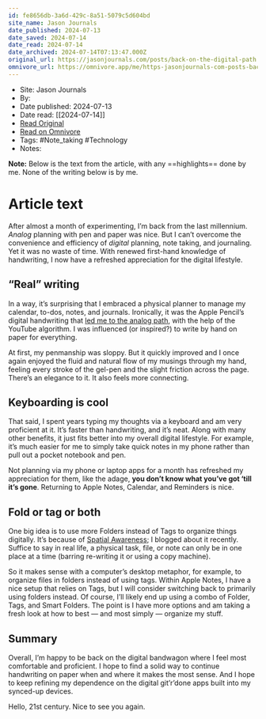 ```yaml
---
id: fe8656db-3a6d-429c-8a51-5079c5d604bd
site_name: Jason Journals
date_published: 2024-07-13
date_saved: 2024-07-14
date_read: 2024-07-14
date_archived: 2024-07-14T07:13:47.000Z
original_url: https://jasonjournals.com/posts/back-on-the-digital-path
omnivore_url: https://omnivore.app/me/https-jasonjournals-com-posts-back-on-the-digital-path-190b016d31c
---
```


 - Site: Jason Journals
 - By: 
 - Date published: 2024-07-13
 - Date read: [[2024-07-14]]
 - [Read Original](https://jasonjournals.com/posts/back-on-the-digital-path)
 - [Read on Omnivore](https://omnivore.app/me/https-jasonjournals-com-posts-back-on-the-digital-path-190b016d31c)
 - Tags:  #Note_taking  #Technology 
 - Notes: 

**Note:** Below is the text from the article, with any ==highlights== done by me. None of the writing below is by me.

# Article text
After almost a month of experimenting, I’m back from the last millennium. _Analog_ planning with pen and paper was nice. But I can’t overcome the convenience and efficiency of _digital_ planning, note taking, and journaling. Yet it was no waste of time. With renewed first-hand knowledge of handwriting, I now have a refreshed appreciation for the digital lifestyle.

## “Real” writing

In a way, it’s surprising that I embraced a physical planner to manage my calendar, to-dos, notes, and journals. Ironically, it was the Apple Pencil’s digital handwriting that [led me to the analog path](https://jasonjournals.com/posts/adventures-in-analog), with the help of the YouTube algorithm. I was influenced (or inspired?) to write by hand on paper for everything.

At first, my penmanship was sloppy. But it quickly improved and I once again enjoyed the fluid and natural flow of my musings through my hand, feeling every stroke of the gel-pen and the slight friction across the page. There’s an elegance to it. It also feels more connecting.

## Keyboarding is cool

That said, I spent years typing my thoughts via a keyboard and am very proficient at it. It’s faster than handwriting, and it’s neat. Along with many other benefits, it just fits better into my overall digital lifestyle. For example, it’s much easier for me to simply take quick notes in my phone rather than pull out a pocket notebook and pen.

Not planning via my phone or laptop apps for a month has refreshed my appreciation for them, like the adage, **you don’t know what you’ve got ‘till it’s gone**. Returning to Apple Notes, Calendar, and Reminders is nice.

## Fold or tag or both

One big idea is to use more Folders instead of Tags to organize things digitally. It’s because of [Spatial Awareness](https://jasonjournals.com/posts/planning-to-plan-with-a-planner); I blogged about it recently. Suffice to say in real life, a physical task, file, or note can only be in one place at a time (barring re-writing it or using a copy machine).

So it makes sense with a computer’s desktop metaphor, for example, to organize files in folders instead of using tags. Within Apple Notes, I have a nice setup that relies on Tags, but I will consider switching back to primarily using folders instead. Of course, I’ll likely end up using a combo of Folder, Tags, and Smart Folders. The point is I have more options and am taking a fresh look at how to best — and most simply — organize my stuff.

## Summary

Overall, I’m happy to be back on the digital bandwagon where I feel most comfortable and proficient. I hope to find a solid way to continue handwriting on paper when and where it makes the most sense. And I hope to keep refining my dependence on the digital git’r’done apps built into my synced-up devices.

Hello, 21st century. Nice to see you again.